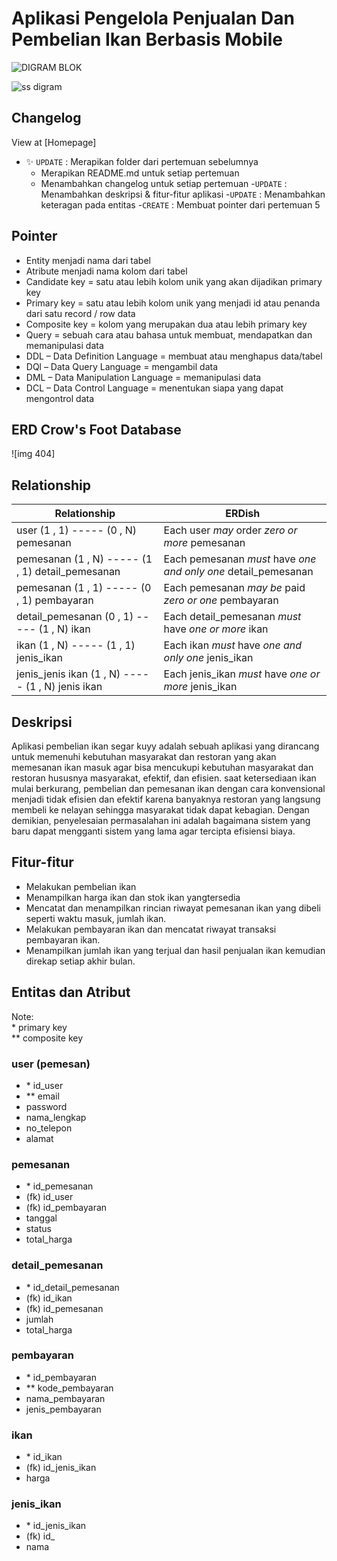 # Aplikasi Pengelola Penjualan Dan Pembelian Ikan Berbasis Mobile


![DIGRAM BLOK](https://user-images.githubusercontent.com/80630206/162011383-ac8f8e49-e466-4d67-b0b2-c724faf5755b.jpeg)


![ss digram](https://user-images.githubusercontent.com/80630206/159937545-33c4aec6-78c2-4c3d-bab7-61d8667d2fcc.jpeg)


## Changelog
View at [Homepage]
- ✨ `UPDATE` : Merapikan folder dari pertemuan  sebelumnya
  - Merapikan README.md untuk setiap pertemuan
  - Menambahkan changelog untuk setiap pertemuan
-`UPDATE` : Menambahkan deskripsi & fitur-fitur aplikasi
-`UPDATE` : Menambahkan keteragan pada entitas
-`CREATE` : Membuat pointer dari pertemuan 5

## Pointer
- Entity menjadi nama dari tabel
- Atribute menjadi nama kolom dari tabel
- Candidate key = satu atau lebih kolom unik yang akan dijadikan primary key
- Primary key = satu atau lebih kolom unik yang menjadi id atau penanda dari satu record / row data
- Composite key = kolom yang merupakan dua atau lebih primary key
- Query = sebuah cara atau bahasa untuk membuat, mendapatkan dan memanipulasi data
- DDL – Data Definition Language = membuat atau menghapus data/tabel
- DQl – Data Query Language = mengambil data
- DML – Data Manipulation Language = memanipulasi data
- DCL – Data Control Language = menentukan siapa yang dapat mengontrol data

## ERD Crow's Foot  Database
![img 404]

## Relationship
|Relationship| ERDish|
|------------|--------|
| user (1 , 1) ----- (0 , N) pemesanan | Each user *may* order *zero or more* pemesanan |
| pemesanan (1 , N) ----- (1 , 1) detail_pemesanan | Each pemesanan *must* have *one and only one* detail_pemesanan |
| pemesanan (1 , 1) ----- (0 , 1) pembayaran | Each pemesanan *may be* paid *zero or one* pembayaran |
| detail_pemesanan (0 , 1) ----- (1 , N) ikan | Each detail_pemesanan *must* have  *one or more* ikan ||
| ikan (1 , N) ----- (1 , 1) jenis_ikan | Each ikan *must* have *one and only one* jenis_ikan |
| jenis_jenis ikan (1 , N) ----- (1 , N) jenis ikan | Each jenis_ikan *must* have *one or more* jenis_ikan |

## Deskripsi
Aplikasi pembelian ikan segar kuyy adalah sebuah aplikasi yang dirancang untuk memenuhi kebutuhan masyarakat dan restoran yang akan memesanan ikan masuk agar bisa mencukupi kebutuhan masyarakat dan restoran hususnya masyarakat, efektif, dan efisien. saat ketersediaan ikan mulai berkurang, pembelian dan pemesanan ikan dengan cara konvensional menjadi tidak efisien dan efektif karena banyaknya restoran yang langsung membeli ke nelayan sehingga masyarakat tidak dapat kebagian. Dengan demikian, penyelesaian permasalahan ini adalah bagaimana sistem yang baru dapat mengganti sistem yang lama agar tercipta efisiensi biaya.

## Fitur-fitur
- Melakukan pembelian ikan
- Menampilkan harga ikan dan stok ikan yangtersedia
- Mencatat dan menampilkan rincian riwayat pemesanan ikan yang dibeli seperti waktu masuk, jumlah ikan.
- Melakukan pembayaran ikan dan mencatat riwayat transaksi pembayaran ikan.
- Menampilkan jumlah ikan yang terjual dan hasil penjualan ikan kemudian direkap setiap akhir bulan.


## Entitas dan Atribut

Note:  
\* primary key  
\** composite key

### user (pemesan)
- \* id_user
- \** email
- password
- nama_lengkap
- no_telepon
- alamat


### pemesanan
- \* id_pemesanan
- (fk) id_user
- (fk) id_pembayaran
- tanggal
- status
- total_harga

### detail_pemesanan
- \* id_detail_pemesanan
- (fk) id_ikan
- (fk) id_pemesanan
- jumlah
- total_harga

### pembayaran
- \* id_pembayaran
- \** kode_pembayaran
- nama_pembayaran
- jenis_pembayaran

### ikan
- \* id_ikan
- (fk) id_jenis_ikan
- harga

### jenis_ikan
- \* id_jenis_ikan
- (fk) id_
- nama
